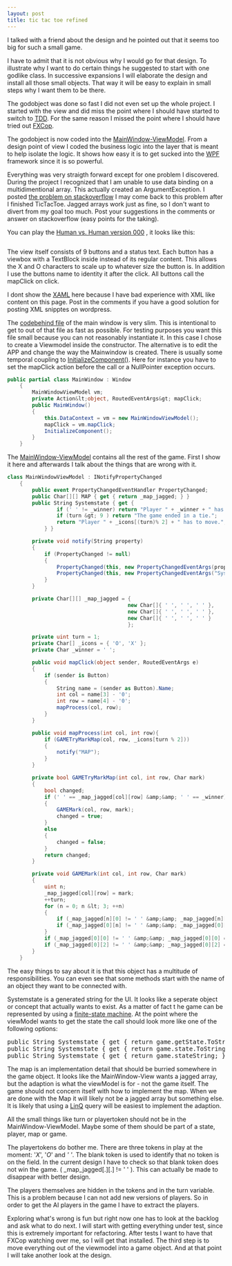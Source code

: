 ```yaml
---
layout: post
title: tic tac toe refined
---
```


I talked with a friend about the design and he pointed out that it seems too big for such a small game.

I have to admit that it is not obvious why I would go for that design.
To illustrate why I want to do certain things he suggested to start with one godlike class.
In successive expansions I will elaborate the design and install all those small objects.
That way it will be easy to explain in small steps why I want them to be there.

The godobject was done so fast I did not even set up the whole project.
I started with the view and did miss the point where I should have started to switch to [TDD](https://en.wikipedia.org/wiki/Test-driven_development).
For the same reason I missed the point where I should have tried out [FXCop](http://en.wikipedia.org/wiki/FxCop).

The godobject is now coded into the [MainWindow-ViewModel](http://blogs.msdn.com/b/dphill/archive/2009/01/31/the-viewmodel-pattern.aspx).
From a design point of view I coded the business logic into the layer that is meant to help isolate the logic.
It shows how easy it is to get sucked into the [WPF](http://en.wikipedia.org/wiki/Windows_Presentation_Foundation) framework since it is so powerful.

Everything was very straigth forward except for one problem I discovered.
During the project I recognized that I am unable to use data binding on a multidimentional array.
This actually created an ArgumentException.
I posted [the problem on stackoverflow](http://stackoverflow.com/questions/16119200/wpf-binding-to-multidimensional-array-in-the-xaml)
I may come back to this problem after I finished TicTacToe.
Jagged arrays work just as fine, so I don't want to divert from my goal too much.
Post your suggestions in the comments or answer on stackoverflow (easy points for the taking).

You can play the
[Human vs. Human version 000](http://blog.aypahyo.net/tictactoe/TicTacToeGUIv000.exe)
, it looks like this:

<img alt="" src="http://blog.aypahyo.net/tictactoe/TicTacToe_GUI_V000.png" />

The view itself consists of 9 buttons and a status text.
Each button has a viewbox with a TextBlock inside instead of its regular content.
This allows the X and O characters to scale up to whatever size the button is.
In addition I use the buttons name to identity it after the click.
All buttons call the mapClick on click.

I dont show the [XAML](http://en.wikipedia.org/wiki/Extensible_Application_Markup_Language) here because I have bad experience with XML like content on this page.
Post in the comments if you have a good solution for posting XML snipptes on wordpress.

The [codebehind file](http://msdn.microsoft.com/library/vstudio/aa970568#codebehind_and_the_xaml_language) of the main window is very slim.
This is intentional to get to out of that file as fast as possible.
For testing purposes you want this file small because you can not reasonably instantiate it.
In this case I chose to create a Viewmodel inside the constructor.
The alternative is to edit the APP and change the way the Mainwindow is created.
There is usually some temporal coupling to [InitializeComponent()](http://stackoverflow.com/questions/245825/what-does-initializecomponent-do-and-how-does-it-work-wpf).
Here for instance you have to set the mapClick action before the call or a NullPointer exception occurs.

```c#
public partial class MainWindow : Window
    {
        MainWindowViewModel vm;
        private Action&lt;object, RoutedEventArgs&gt; mapClick;
        public MainWindow()
        {
            this.DataContext = vm = new MainWindowViewModel();
            mapClick = vm.mapClick;
            InitializeComponent();
        }
    }
```

The [MainWindow-ViewModel](http://blogs.msdn.com/b/dphill/archive/2009/01/31/the-viewmodel-pattern.aspx) contains all the rest of the game.
 First I show it here and afterwards I talk about the things that are wrong with it.

```c#
class MainWindowViewModel : INotifyPropertyChanged
    {
        public event PropertyChangedEventHandler PropertyChanged;
        public Char[][] MAP { get { return _map_jagged; } }
        public String Systemstate { get {
                if (' ' != _winner) return "Player " + _winner + " has won the game.";
                if (turn &gt; 9 ) return "The game ended in a tie.";
                return "Player " + _icons[(turn)% 2] + " has to move.";
            } }

        private void notify(String property)
        {
            if (PropertyChanged != null)
            {
                PropertyChanged(this, new PropertyChangedEventArgs(property));
                PropertyChanged(this, new PropertyChangedEventArgs("Systemstate"));
            }
        }

        private Char[][] _map_jagged = {
                                       new Char[]{ ' ', ' ', ' ' },
                                       new Char[]{ ' ', ' ', ' ' },
                                       new Char[]{ ' ', ' ', ' ' }
                                       };

        private uint turn = 1;
        private Char[] _icons = { 'O', 'X' };
        private Char _winner = ' ';

        public void mapClick(object sender, RoutedEventArgs e)
        {
            if (sender is Button)
            {
                String name = (sender as Button).Name;
                int col = name[3] - '0';
                int row = name[4] - '0';
                mapProcess(col, row);
            }
        }

        public void mapProcess(int col, int row){
            if (GAMETryMarkMap(col, row, _icons[turn % 2]))
            {
                notify("MAP");
            }
        }

        private bool GAMETryMarkMap(int col, int row, Char mark)
        {
            bool changed;
            if (' ' == _map_jagged[col][row] &amp;&amp; ' ' == _winner)
            {
                GAMEMark(col, row, mark);
                changed = true;
            }
            else
            {
                changed = false;
            }
            return changed;
        }

        private void GAMEMark(int col, int row, Char mark)
        {
            uint n;
            _map_jagged[col][row] = mark;
            ++turn;
            for (n = 0; n &lt; 3; ++n)
            {
                if (_map_jagged[n][0] != ' ' &amp;&amp; _map_jagged[n][0] == _map_jagged[n][1] &amp;&amp; _map_jagged[n][0] == _map_jagged[n][2]) _winner = _map_jagged[n][0];
                if (_map_jagged[0][n] != ' ' &amp;&amp; _map_jagged[0][n] == _map_jagged[1][n] &amp;&amp; _map_jagged[0][n] == _map_jagged[2][n]) _winner = _map_jagged[n][0];
            }
            if (_map_jagged[0][0] != ' ' &amp;&amp; _map_jagged[0][0] == _map_jagged[1][1] &amp;&amp; _map_jagged[0][0] == _map_jagged[2][2]) _winner = _map_jagged[0][0];
            if (_map_jagged[0][2] != ' ' &amp;&amp; _map_jagged[0][2] == _map_jagged[1][1] &amp;&amp; _map_jagged[0][2] == _map_jagged[2][0]) _winner = _map_jagged[0][2];
        }
    }
```

The easy things to say about it is that this object has a multitude of responsibilities. You can even see that some methods start with the name of an object they want to be connected with.

Systemstate is a generated string for the UI.
It looks like a seperate object or concept that actually wants to exist. As a matter of fact t
he game can be represented by using a [finite-state machine](https://en.wikipedia.org/wiki/Finite-state_machine).
At the point where the viewModel wants to get the state the call should look more like one of the following options:
<pre>public String Systemstate { get { return game.getState.ToString(); } }
public String Systemstate { get { return game.state.ToString(); } }
public String Systemstate { get { return game.stateString; } }</pre>
The map is an implementation detail that should be burried somewhere in the game object.
It looks like the MainWindow-View wants a jagged array, but the adaption is what the viewModel is for - not the game itself.
The game should not concern itself with how to implement the map.
When we are done with the Map it will likely not be a jagged array but something else.
It is likely that using a [LinQ](http://en.wikipedia.org/wiki/Language_Integrated_Query) query will be easiest to implement the adaption.

All the small things like turn or playertoken should not be in the MainWindow-ViewModel.
Maybe some of them should be part of a state, player, map or game.

The playertokens do bother me.
There are three tokens in play at the moment: '*X*', '*O*' and *' '*.
The blank token is used to identify that no token is on the field.
In the current design I have to check so that blank token does not win the game. ( _map_jagged[.][.] != ' ' ).
This can actually be made to disappear with better design.

The players themselves are hidden in the tokens and in the turn variable.
This is a problem because I can not add new versions of players.
So in order to get the AI players in the game I have to extract the players.

Exploring what's wrong is fun but right now one has to look at the backlog and ask what to do next.
I will start with getting everything under test, since this is extremely important for refactoring.
After tests I want to have that FXCop watching over me, so I will get that installed.
The third step is to move everything out of the viewmodel into a game object.
And at that point I will take another look at the design.
